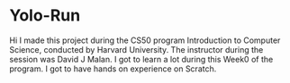 # Yolo-Run

Hi I made this project during the CS50 program Introduction to Computer Science, conducted by Harvard University.
The instructor during the session was David J Malan. I got to learn a lot during this Week0 of the program.
I got to have hands on experience on Scratch.
